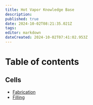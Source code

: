 ```yaml
---
title: Hot Vapor Knowledge Base
description: 
published: true
date: 2024-10-02T08:21:35.021Z
tags: 
editor: markdown
dateCreated: 2024-10-02T07:41:02.953Z
---
```


# Table of contents
## Cells
- [Fabrication](/cells/fabrication)
- [Filling](/cells/filling)